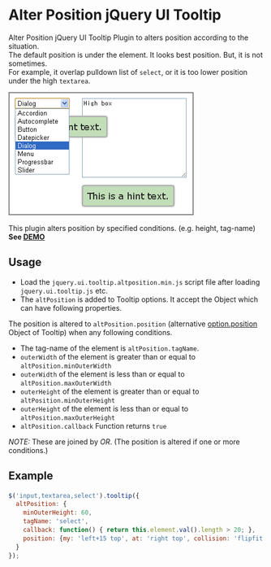 # Alter Position jQuery UI Tooltip

Alter Position jQuery UI Tooltip Plugin to alters position according to the situation.  
The default position is under the element. It looks best position. But, it is not sometimes.  
For example, it overlap pulldown list of `select`, or it is too lower position under the high `textarea`.

![jQuery UI Tooltip](sample-01.png)

This plugin alters position by specified conditions. (e.g. height, tag-name)  
**See <a href="http://anseki.github.io/jquery-ui-tooltip-altposition">DEMO</a>**

## Usage

- Load the `jquery.ui.tooltip.altposition.min.js` script file after loading `jquery.ui.tooltip.js` etc.
- The `altPosition` is added to Tooltip options. It accept the Object which can have following properties.

The position is altered to `altPosition.position` (alternative [option.position](http://api.jqueryui.com/tooltip/#option-position) Object of Tooltip) when any following conditions.

+ The tag-name of the element is `altPosition.tagName`.
+ `outerWidth` of the element is greater than or equal to `altPosition.minOuterWidth`
+ `outerWidth` of the element is less than or equal to `altPosition.maxOuterWidth`
+ `outerHeight` of the element is greater than or equal to `altPosition.minOuterHeight`
+ `outerHeight` of the element is less than or equal to `altPosition.maxOuterHeight`
+ `altPosition.callback` Function returns `true`

*NOTE:* These are joined by *OR*. (The position is altered if one or more conditions.)

## Example

```js
$('input,textarea,select').tooltip({
  altPosition: {
    minOuterHeight: 60,
    tagName: 'select',
    callback: function() { return this.element.val().length > 20; },
    position: {my: 'left+15 top', at: 'right top', collision: 'flipfit'} // Right side
  }
});
```
